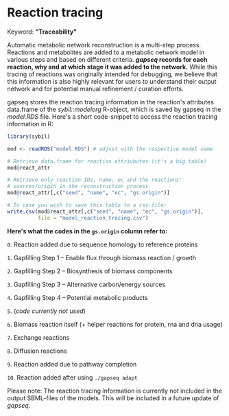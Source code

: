 # Reaction tracing

Keyword: **"Traceability"**

Automatic metabolic network reconstruction is a multi-step process. Reactions and metabolites are added to a metabolic network model in various steps and based on different criteria. ***gapseq* records for each reaction, why and at which stage it was added to the network.** While this tracing of reactions was originally intended for debugging, we believe that this information is also highly relevant for users to understand their output network and for potential manual refinement / curation efforts. 

gapseq stores the reaction tracing information in the reaction's attributes data.frame of the *sybil::modelorg* R-object, which is saved by gapseq in the *model.RDS* file. Here's a short code-snippet to access the reaction tracing information in R:

```R
library(sybil)

mod <- readRDS("model.RDS") # adjust with the respective model name

# Retrieve data.frame for reaction attriubutes (it's a big table)
mod@react_attr

# Retrieve only reaction IDs, name, ec and the reactions'  
# sources/origin in the reconstruction process
mod@react_attr[,c("seed", "name", "ec", "gs.origin")]

# In case you wish to save this table to a csv-file:
write.csv(mod@react_attr[,c("seed", "name", "ec", "gs.origin")],
          file = "model_reaction_tracing.csv")
```



**Here's what the codes in the `gs.origin` column refer to:**


`0`. Reaction added due to sequence homology to reference proteins

`1`. Gapfilling Step 1 – Enable flux through biomass reaction / growth

`2`. Gapfilling Step 2 – Biosynthesis of biomass components

`3`. Gapfilling Step 3 – Alternative carbon/energy sources

`4`. Gapfilling Step 4 – Potential metabolic products

`5`. (*code currently not used*)

`6`. Biomass reaction itself (+ helper reactions for protein, rna and dna usage)

`7`. Exchange reactions

`8`. Diffusion reactions

`9`. Reaction added due to pathway completion 

`10`. Reaction added after using `./gapseq adapt`



Please note: The reaction tracing information is currently not included in the output SBML-files of the models. This will be included in a future update of *gapseq*.
